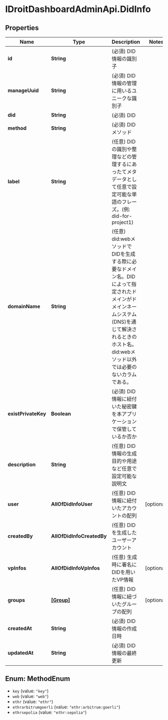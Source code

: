 # IDroitDashboardAdminApi.DidInfo

## Properties
Name | Type | Description | Notes
------------ | ------------- | ------------- | -------------
**id** | **String** | (必須) DID情報の識別子 | 
**manageUuid** | **String** | (必須) DID情報の管理に用いるユニークな識別子 | 
**did** | **String** | (必須) DID | 
**method** | **String** | (必須) DIDメソッド | 
**label** | **String** | (任意) DIDの識別や整理などの管理するにあったてメタデータとして任意で設定可能な単語のフレーズ。(例: did-for-project1) | 
**domainName** | **String** | (任意) did:webメソッドでDIDを生成する際に必要なドメイン名。DIDによって指定されたドメインがドメインネームシステム(DNS)を通じて解決されるときのホスト名。did:webメソッド以外では必要のないカラムである。 | 
**existPrivateKey** | **Boolean** | (必須) DID情報に紐付いた秘密鍵を本アプリケーションで保管しているか否か | 
**description** | **String** | (任意) DID情報の生成目的や用途など任意で設定可能な説明文 | 
**user** | **AllOfDidInfoUser** | (任意) DID情報に紐付いたアカウントの配列 | [optional] 
**createdBy** | **AllOfDidInfoCreatedBy** | (任意) DIDを生成したユーザーアカウント | 
**vpInfos** | **AllOfDidInfoVpInfos** | (任意) 生成時に署名にDIDを用いたVP情報 | [optional] 
**groups** | [**[Group]**](Group.md) | (任意) DID情報に紐づいたグループの配列 | [optional] 
**createdAt** | **String** | (必須) DID情報の作成日時 | 
**updatedAt** | **String** | (必須) DID情報の最終更新 | 

<a name="MethodEnum"></a>
## Enum: MethodEnum

* `key` (value: `"key"`)
* `web` (value: `"web"`)
* `ethr` (value: `"ethr"`)
* `ethrarbitrumgoerli` (value: `"ethr:arbitrum:goerli"`)
* `ethrsepolia` (value: `"ethr:sepolia"`)

